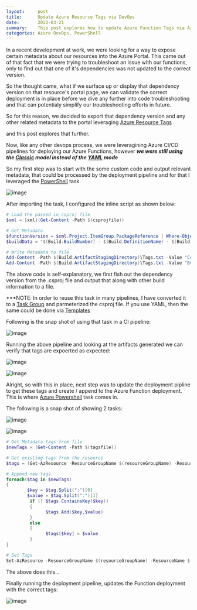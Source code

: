 ```yaml
---
layout:     post
title:      Update Azure Resource Tags via DevOps
date:       2022-03-21
summary:    This post explores how to update Azure Function Tags via Azure DevOps leveraging PowerShell.
categories: Azure DevOps, PowerShell 
---
```


In a recent development at work, we were looking for a way to expose certain metadata about our resources into the Azure Portal. This came out of that fact that we were trying to troubleshoot an issue with our functions, only to find out that one of it's dependencies was not updated to the correct version.

So the thought came, what if we surface up or display that dependency version on that resource's portal page, we can validate the correct deployment is in place before we dive any further into code troubleshooting and that can potentialy simplify our troubleshooting efforts in future.

So for this reason, we decided to export that dependency version and any other related metadata to the portal leveraging [Azure Resource Tags](https://docs.microsoft.com/en-us/azure/azure-resource-manager/management/tag-resources?tabs=json)   

and this post explores that further.

Now, like any other devops process, we were leveragining Azure CI/CD pipelines for deploying our Azure Functions, however ***we were still using the [Classic](https://docs.microsoft.com/en-us/azure/devops/pipelines/get-started/pipelines-get-started?msclkid=16444b80a95311ec88cb9ec51b8851cd&view=azure-devops#define-pipelines-using-the-classic-interface) model instead of the [YAML](https://docs.microsoft.com/en-us/azure/devops/pipelines/get-started/pipelines-get-started?msclkid=16444b80a95311ec88cb9ec51b8851cd&view=azure-devops#define-pipelines-using-yaml-syntax) mode***

So my first step was to start with the some custom code and output relevant metadata, that could be processed by the deployment pipeline and for that I leveraged the [PowerShell](https://docs.microsoft.com/en-us/azure/devops/pipelines/tasks/utility/powershell?msclkid=d2b76f8fa95311ec95652e109ece21bc&view=azure-devops) task

![image]({{site.url}}/images/powershell-1.png)

After importing the task, I configured the inline script as shown below: 

~~~PowerShell
# Load the passed in csproj file
$xml = [xml](Get-Content -Path $(csprojfile))

# Get Metadata
$functionVersion = $xml.Project.ItemGroup.PackageReference | Where-Object {$_.Include -eq "Microsoft.NET.Sdk.Functions"} | Select Version
$buildData = "$(Build.BuildNumber) - $(Build.DefinitionName) - $(Build.Repository.Name) - $(Build.SourceBranch) - $(Build.SourceVersion)"

# Write Metadata to file
Add-Content -Path $(Build.ArtifactStagingDirectory)\Tags.txt -Value "Common Lib. version : $functionVersion"
Add-Content -Path $(Build.ArtifactStagingDirectory)\Tags.txt -Value "BuildDetails : $buildData"
~~~

The above code is self-explanatory, we first fish out the dependency version from the .csproj file and output that along with other build information to a file.

***NOTE: In order to reuse this task in many pipelines, I have converted it to a [Task Group](https://docs.microsoft.com/en-us/azure/devops/pipelines/library/task-groups?msclkid=70d17771a95611ec986e92ff7f24881f&view=azure-devops) and parmeterized the csproj file. If you use YAML, then the same could be done via [Templates](https://docs.microsoft.com/en-us/azure/devops/pipelines/process/templates?view=azure-devops) 


Following is the snap shot of using that task in a CI pipeline:

![image]({{site.url}}/images/powershell-2.png)

Running the above pipeline and looking at the artifacts generated we can verify that tags are expoerted as expected:

![image]({{site.url}}/images/powershell-3.png)

![image]({{site.url}}/images/powershell-4.png)

Alright, so with this in place, next step was to update the deployment pipline to get these tags and create / append to the Azure Function deployment. This is where [Azure Powershell](https://docs.microsoft.com/en-us/azure/devops/pipelines/tasks/deploy/azure-powershell?msclkid=f88d6795a95711eca5a21efc64e87c28&view=azure-devops) task comes in.

The following is a snap shot of showing 2 tasks:

![image]({{site.url}}/images/powershell-5.png)


![image]({{site.url}}/images/powershell-6.png)

~~~PowerShell
# Get Metadata tags from file
$newTags = (Get-Content -Path $(tagsfile))

# Get existing tags from the resource
$tags = (Get-AzResource -ResourceGroupName $(resourceGroupName) -ResourceName $(resourceName)).Tags

# Append new tags 
foreach($tag in $newTags) 
{
        $key = $tag.Split(":")[0]
        $value = $tag.Split(":")[1]
         if (! $tags.ContainsKey($key))
         { 
               $tags.Add($key,$value)
         }
         else
         {
               $tags[$key] = $value
         }
}

# Set Tags
Set-AzResource -ResourceGroupName $(resourceGroupName) -ResourceName $(resourceName) -ResourceType Microsoft.Web/sites -Tag $tags -Force
~~~

The above does this...

Finally running the deployment pipeline, updates the Function deployment with the correct tags:

![image]({{site.url}}/images/powershell-7.png)



















